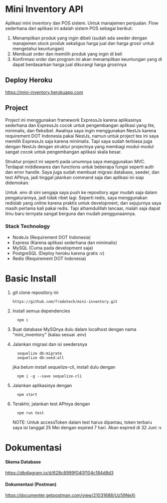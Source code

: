 # Mini Inventory API

Aplikasi mini inventory dan POS sistem. Untuk manajemen penjualan.
Flow sederhana dari aplikasi ini adalah sistem POS sebagai berikut:

1. Menampilkan produk yang ingin dibeli (sudah ada seeder dengan manajemen stock produk
   sekaligus harga jual dan harga grosir untuk mengetahui keuntungan)
2. Membuat order dan memilih produk yang ingin di beli
3. Konfirmasi order dan program ini akan menampilkan keuntungan yang di dapat berdasarkan 
   harga jual dikurangi harga grosirnya

## Deploy Heroku
https://mini-inventory.herokuapp.com

## Project

Project ini menggunakan framework ExpressJs karena aplikasinya sederhana dan ExpressJs
cocok untuk pengembangan aplikasi yang lite, minimalis, dan fleksibel. Awalnya saya ingin
menggunakan NestJs karena requirement DOT Indonesia pakai NestJs, namun untuk project tes
ini saya memilih ExpressJs saja karena minimalis. Tapi saya sudah terbiasa juga dengan
NestJs dengan struktur projectnya yang membagi modul-modul sangat cocok untuk pengembangan
aplikasi skala besar.

Struktur project ini seperti pada umumnya saya menggunakan MVC. Terdapat middlewares
dan functions untuk beberapa fungsi seperti auth dan error handle. Saya juga sudah
membuat migrasi database, seeder, dan test APInya, jadi tinggal jalankan command saja dan
aplikasi ini siap didemokan. 

Untuk .env di sini sengaja saya push ke repository agar mudah saja dalam pengaturannya, 
jadi tidak ribet lagi. Seperti redis, saya menggunakan redislab yang online karena praktis
untuk development, dan sejujurnya saya masih pertama kali pakai redis. Tapi alhamdulillah
lancaar, malah saja dapat ilmu baru ternyata sangat berguna dan mudah penggunaannya.

### Stack Technology

- NodeJs (Requirement DOT Indonesia)
- Express (Karena aplikasi sederhana dan minimalis)
- MySQL (Cuma pada development saja)
- PostgreSQL (Deploy heroku karena gratis :v)
- Redis (Requirement DOT Indonesia)



# Basic Install

1. git clone repository ini
    ```
    https://github.com/fradotech/mini-inventory.git
    ```
2. Install semua dependencies
    ```
      npm i
    ```
3. Buat database MySQnya dulu dalam localhost dengan nama "mini_inventory" (kalau sesuai .env)

4. Jalankan migrasi dan isi seedersnya
    ```
      sequelize db:migrate
      sequelize db:seed:all
    ```
    jika belum install sequelize-cli, install dulu dengan
    ```
      npm i -g --save sequelize-cli
    ```
5. Jalankan aplikasinya dengan
    ```
      npm start
    ```

6. Terakhir, jalankan test APInya dengan
    ```
      npm run test
    ```

    NOTE: Untuk accessToken dalam test harus dipantau, token terbaru saya isi tanggal
    25 Mei dengan expired 7 hari. Akan expired di 32 Juni :v

# Dokumentasi

#### Skema Database
https://dbdiagram.io/d/628c8999f040f104c184d8d3

#### Dokumentasi (Postman)
https://documenter.getpostman.com/view/21031688/Uz59NeXi